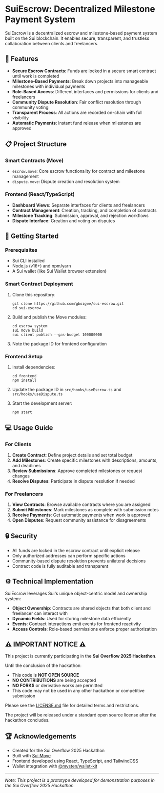 # SuiEscrow: Decentralized Milestone Payment System

SuiEscrow is a decentralized escrow and milestone-based payment system built on the Sui blockchain. It enables secure, transparent, and trustless collaboration between clients and freelancers.

## 🌟 Features

- **Secure Escrow Contracts**: Funds are locked in a secure smart contract until work is completed
- **Milestone-Based Payments**: Break down projects into manageable milestones with individual payments
- **Role-Based Access**: Different interfaces and permissions for clients and freelancers
- **Community Dispute Resolution**: Fair conflict resolution through community voting
- **Transparent Process**: All actions are recorded on-chain with full visibility
- **Automatic Payments**: Instant fund release when milestones are approved

## 📋 Project Structure

### Smart Contracts (Move)

- `escrow.move`: Core escrow functionality for contract and milestone management
- `dispute.move`: Dispute creation and resolution system

### Frontend (React/TypeScript)

- **Dashboard Views**: Separate interfaces for clients and freelancers
- **Contract Management**: Creation, tracking, and completion of contracts
- **Milestone Tracking**: Submission, approval, and rejection workflows
- **Dispute Interface**: Creation and voting on disputes

## 🚀 Getting Started

### Prerequisites

- Sui CLI installed
- Node.js (v16+) and npm/yarn
- A Sui wallet (like Sui Wallet browser extension)

### Smart Contract Deployment

1. Clone this repository:
   ```
   git clone https://github.com/gboigwe/sui-escrow.git
   cd sui-escrow
   ```

2. Build and publish the Move modules:
   ```
   cd escrow_system
   sui move build
   sui client publish --gas-budget 100000000
   ```
   
3. Note the package ID for frontend configuration

### Frontend Setup

1. Install dependencies:
   ```
   cd frontend
   npm install
   ```

2. Update the package ID in `src/hooks/useEscrow.ts` and `src/hooks/useDispute.ts`

3. Start the development server:
   ```
   npm start
   ```

## 💻 Usage Guide

### For Clients

1. **Create Contract**: Define project details and set total budget
2. **Add Milestones**: Create specific milestones with descriptions, amounts, and deadlines
3. **Review Submissions**: Approve completed milestones or request changes
4. **Resolve Disputes**: Participate in dispute resolution if needed

### For Freelancers

1. **View Contracts**: Browse available contracts where you are assigned
2. **Submit Milestones**: Mark milestones as complete with submission notes
3. **Receive Payments**: Get automatic payments when work is approved
4. **Open Disputes**: Request community assistance for disagreements

## 🔒 Security

- All funds are locked in the escrow contract until explicit release
- Only authorized addresses can perform specific actions
- Community-based dispute resolution prevents unilateral decisions
- Contract code is fully auditable and transparent

## ⚙️ Technical Implementation

SuiEscrow leverages Sui's unique object-centric model and ownership system:

- **Object Ownership**: Contracts are shared objects that both client and freelancer can interact with
- **Dynamic Fields**: Used for storing milestone data efficiently
- **Events**: Contract interactions emit events for frontend reactivity
- **Access Controls**: Role-based permissions enforce proper authorization

## ⚠️ IMPORTANT NOTICE ⚠️

This project is currently participating in the **Sui Overflow 2025 Hackathon**. 

Until the conclusion of the hackathon:
- This code is **NOT OPEN SOURCE**
- **NO CONTRIBUTIONS** are being accepted
- **NO FORKS** or derivative works are permitted
- This code may not be used in any other hackathon or competitive submission

Please see the [LICENSE.md](./LICENSE.md) file for detailed terms and restrictions.

The project will be released under a standard open source license after the hackathon concludes.

## 🏆 Acknowledgements

- Created for the Sui Overflow 2025 Hackathon
- Built with [Sui Move](https://docs.sui.io/build/move)
- Frontend developed using React, TypeScript, and TailwindCSS
- Wallet integration with [@mysten/wallet-kit](https://sdk.mystenlabs.com/wallet-kit)

---

*Note: This project is a prototype developed for demonstration purposes in the Sui Overflow 2025 Hackathon.*
